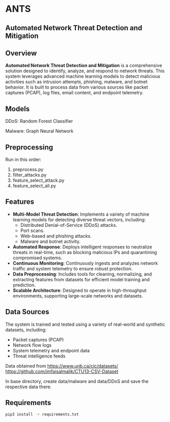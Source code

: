 #  ANTS 
## Automated Network Threat Detection and Mitigation

## Overview  
**Automated Network Threat Detection and Mitigation** is a comprehensive solution designed to identify, analyze, and respond to network threats. This system leverages advanced machine learning models to detect malicious activities such as intrusion attempts, phishing, malware, and botnet behavior. It is built to process data from various sources like packet captures (PCAP), log files, email content, and endpoint telemetry.

## Models

DDoS: Random Forest Classifier

Malware: Graph Neural Network

## Preprocessing
Run in this order:

1) preprocess.py
2) filter_attacks.py
3) feature_select_attack.py
4) feature_select_all.py


## Features  
- **Multi-Model Threat Detection**: Implements a variety of machine learning models for detecting diverse threat vectors, including:
  - Distributed Denial-of-Service (DDoS) attacks.
  - Port scans.
  - Web-based and phishing attacks.
  - Malware and botnet activity.
- **Automated Response**: Deploys intelligent responses to neutralize threats in real-time, such as blocking malicious IPs and quarantining compromised systems.
- **Continuous Monitoring**: Continuously ingests and analyzes network traffic and system telemetry to ensure robust protection.
- **Data Preprocessing**: Includes tools for cleaning, normalizing, and extracting features from datasets for efficient model training and prediction.
- **Scalable Architecture**: Designed to operate in high-throughput environments, supporting large-scale networks and datasets.

## Data Sources  
The system is trained and tested using a variety of real-world and synthetic datasets, including:  
- Packet captures (PCAP)  
- Network flow logs  
- System telemetry and endpoint data  
- Threat intelligence feeds

Data obtained from https://www.unb.ca/cic/datasets/
https://github.com/imfaisalmalik/CTU13-CSV-Dataset

In base directory, create data/malware and data/DDoS and save the respective data there.

## Requirements

```bash
pip3 install -r requirements.txt


